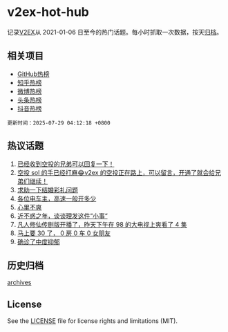 # v2ex-hot-hub

 记录[V2EX](https://www.v2ex.com/)从 2021-01-06 日至今的热门话题。每小时抓取一次数据，按天[归档](archives)。
 
 ## 相关项目

- [GitHub热榜](https://github.com/snaildev/github-hot-hub)
- [知乎热榜](https://github.com/snaildev/zhihu-hot-hub)
- [微博热榜](https://github.com/snaildev/weibo-hot-hub)
- [头条热榜](https://github.com/snaildev/toutiao-hot-hub)
- [抖音热榜](https://github.com/snaildev/douyin-hot-hub)


 `更新时间：2025-07-29 04:12:18 +0800`

## 热议话题

1. [已经收到空投的兄弟可以回复一下！](https://www.v2ex.com/t/1148150)
1. [空投 sol 的手已经打麻😂v2ex 的空投正在路上，可以留言，开通了就会给兄弟们继续！](https://www.v2ex.com/t/1148293)
1. [求助一下结婚彩礼问题](https://www.v2ex.com/t/1148155)
1. [各位电车主，高速一般开多少](https://www.v2ex.com/t/1148194)
1. [心里不爽](https://www.v2ex.com/t/1148093)
1. [近不惑之年，谈谈理发这件“小事“](https://www.v2ex.com/t/1148198)
1. [凡人修仙传剧版开播了，昨天下午在 98 的大电视上爽看了 4 集](https://www.v2ex.com/t/1148109)
1. [马上要 30 了， 0 房 0 车 0 女朋友](https://www.v2ex.com/t/1148250)
1. [确诊了中度抑郁](https://www.v2ex.com/t/1148230)

## 历史归档

[archives](archives)

## License

See the [LICENSE](LICENSE) file for license rights and limitations (MIT).
